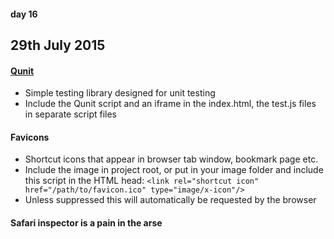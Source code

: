 #### day 16
## 29th July 2015


#### [Qunit](http://qunitjs.com/)
* Simple testing library designed for unit testing
* Include the Qunit script and an iframe in the index.html, the test.js files in separate script files

#### Favicons
* Shortcut icons that appear in browser tab window, bookmark page etc.
* Include the image in project root, or put in your image folder and include this script in the HTML head:
  `<link rel="shortcut icon" href="/path/to/favicon.ico" type="image/x-icon"/>`
* Unless suppressed this will automatically be requested by the browser


#### Safari inspector is a pain in the arse
